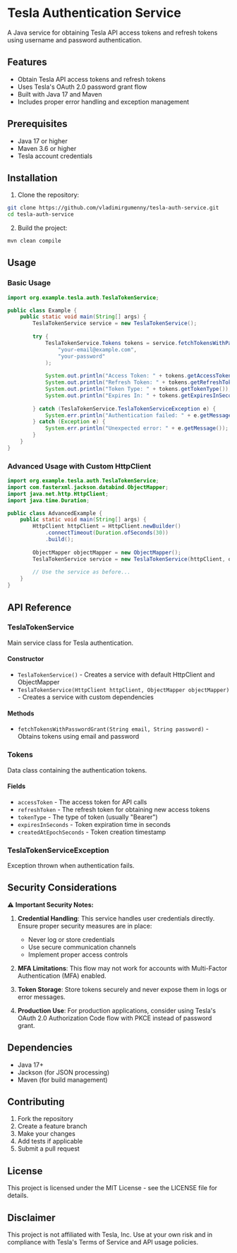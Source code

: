 # Tesla Authentication Service

A Java service for obtaining Tesla API access tokens and refresh tokens using username and password authentication.

## Features

- Obtain Tesla API access tokens and refresh tokens
- Uses Tesla's OAuth 2.0 password grant flow
- Built with Java 17 and Maven
- Includes proper error handling and exception management

## Prerequisites

- Java 17 or higher
- Maven 3.6 or higher
- Tesla account credentials

## Installation

1. Clone the repository:
```bash
git clone https://github.com/vladimirgumenny/tesla-auth-service.git
cd tesla-auth-service
```

2. Build the project:
```bash
mvn clean compile
```

## Usage

### Basic Usage

```java
import org.example.tesla.auth.TeslaTokenService;

public class Example {
    public static void main(String[] args) {
        TeslaTokenService service = new TeslaTokenService();
        
        try {
            TeslaTokenService.Tokens tokens = service.fetchTokensWithPasswordGrant(
                "your-email@example.com", 
                "your-password"
            );
            
            System.out.println("Access Token: " + tokens.getAccessToken());
            System.out.println("Refresh Token: " + tokens.getRefreshToken());
            System.out.println("Token Type: " + tokens.getTokenType());
            System.out.println("Expires In: " + tokens.getExpiresInSeconds() + " seconds");
            
        } catch (TeslaTokenService.TeslaTokenServiceException e) {
            System.err.println("Authentication failed: " + e.getMessage());
        } catch (Exception e) {
            System.err.println("Unexpected error: " + e.getMessage());
        }
    }
}
```

### Advanced Usage with Custom HttpClient

```java
import org.example.tesla.auth.TeslaTokenService;
import com.fasterxml.jackson.databind.ObjectMapper;
import java.net.http.HttpClient;
import java.time.Duration;

public class AdvancedExample {
    public static void main(String[] args) {
        HttpClient httpClient = HttpClient.newBuilder()
            .connectTimeout(Duration.ofSeconds(30))
            .build();
            
        ObjectMapper objectMapper = new ObjectMapper();
        TeslaTokenService service = new TeslaTokenService(httpClient, objectMapper);
        
        // Use the service as before...
    }
}
```

## API Reference

### TeslaTokenService

Main service class for Tesla authentication.

#### Constructor
- `TeslaTokenService()` - Creates a service with default HttpClient and ObjectMapper
- `TeslaTokenService(HttpClient httpClient, ObjectMapper objectMapper)` - Creates a service with custom dependencies

#### Methods
- `fetchTokensWithPasswordGrant(String email, String password)` - Obtains tokens using email and password

### Tokens

Data class containing the authentication tokens.

#### Fields
- `accessToken` - The access token for API calls
- `refreshToken` - The refresh token for obtaining new access tokens
- `tokenType` - The type of token (usually "Bearer")
- `expiresInSeconds` - Token expiration time in seconds
- `createdAtEpochSeconds` - Token creation timestamp

### TeslaTokenServiceException

Exception thrown when authentication fails.

## Security Considerations

⚠️ **Important Security Notes:**

1. **Credential Handling**: This service handles user credentials directly. Ensure proper security measures are in place:
   - Never log or store credentials
   - Use secure communication channels
   - Implement proper access controls

2. **MFA Limitations**: This flow may not work for accounts with Multi-Factor Authentication (MFA) enabled.

3. **Token Storage**: Store tokens securely and never expose them in logs or error messages.

4. **Production Use**: For production applications, consider using Tesla's OAuth 2.0 Authorization Code flow with PKCE instead of password grant.

## Dependencies

- Java 17+
- Jackson (for JSON processing)
- Maven (for build management)

## Contributing

1. Fork the repository
2. Create a feature branch
3. Make your changes
4. Add tests if applicable
5. Submit a pull request

## License

This project is licensed under the MIT License - see the LICENSE file for details.

## Disclaimer

This project is not affiliated with Tesla, Inc. Use at your own risk and in compliance with Tesla's Terms of Service and API usage policies.
